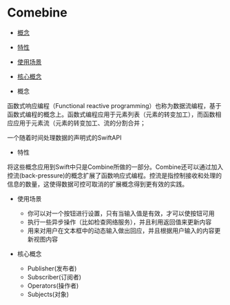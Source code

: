 # Comebine

- [概念](#概念)
- [特性](#特性)
- [使用场景](#使用场景)
- [核心概念](#核心概念)

- 概念

函数式响应编程（Functional reactive programming）也称为数据流编程，基于函数式编程的概念上。函数式编程应用于元素列表（元素的转变加工），而函数相应应用于元素流（元素的转变加工、流的分割合并；

一个随着时间处理数据的声明式的SwiftAPI

- 特性

将这些概念应用到Swift中只是Combine所做的一部分。Combine还可以通过加入控流(back-pressure)的概念扩展了函数响应式编程。控流是指控制接收和处理的信息的数量，这使得数据可控可取消的扩展概念得到更有效的实践。

- 使用场景
  - 你可以对一个按钮进行设置，只有当输入值是有效，才可以使按钮可用
  - 执行一些异步操作（比如检查网络服务），并且利用返回值来更新内容
  - 用来对用户在文本框中的动态输入做出回应，并且根据用户输入的内容更新视图内容

- 核心概念
  - Publisher(发布者)
  - Subscriber(订阅者)
  - Operators(操作者)
  - Subjects(对象)

